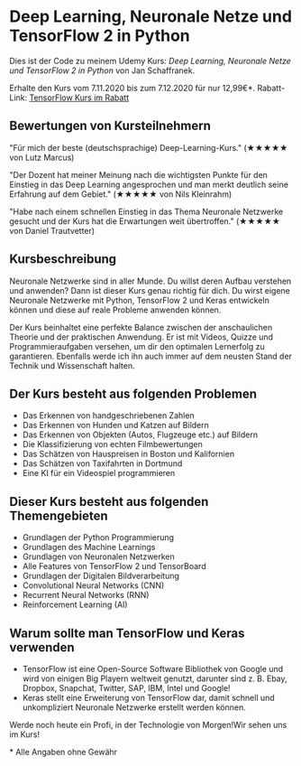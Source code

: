 # Deep Learning, Neuronale Netze und TensorFlow 2 in Python

Dies ist der Code zu meinem Udemy Kurs:
*Deep Learning, Neuronale Netze und TensorFlow 2 in Python* von Jan Schaffranek.

Erhalte den Kurs vom 7.11.2020 bis zum 7.12.2020 für nur 12,99€*.
Rabatt-Link: [TensorFlow Kurs im Rabatt](https://www.udemy.com/course/deep-learning-grundlagen-neuronale-netzwerke-mit-tensorflow/?couponCode=FRANNECK_NOV_2020)

## Bewertungen von Kursteilnehmern

"Für mich der beste (deutschsprachige) Deep-Learning-Kurs." (★★★★★ von Lutz Marcus)

"Der Dozent hat meiner Meinung nach die wichtigsten Punkte für den Einstieg in das Deep Learning angesprochen und man merkt deutlich seine Erfahrung auf dem Gebiet." (★★★★★ von Nils Kleinrahm)

"Habe nach einem schnellen Einstieg in das Thema Neuronale Netzwerke gesucht und der Kurs hat die Erwartungen weit übertroffen." (★★★★★ von Daniel Trautvetter)

## Kursbeschreibung

Neuronale Netzwerke sind in aller Munde.
Du willst deren Aufbau verstehen und anwenden?
Dann ist dieser Kurs genau richtig für dich.
Du wirst eigene Neuronale Netzwerke mit Python, TensorFlow 2 und Keras entwickeln können und diese auf reale Probleme anwenden können.

Der Kurs beinhaltet eine perfekte Balance zwischen der anschaulichen Theorie und der praktischen Anwendung.
Er ist mit Videos, Quizze und Programmieraufgaben versehen, um dir den optimalen Lernerfolg zu garantieren.
Ebenfalls werde ich ihn auch immer auf dem neusten Stand der Technik und Wissenschaft halten.

## Der Kurs besteht aus folgenden Problemen

- Das Erkennen von handgeschriebenen Zahlen
- Das Erkennen von Hunden und Katzen auf Bildern
- Das Erkennen von Objekten (Autos, Flugzeuge etc.) auf Bildern
- Die Klassifizierung von echten Filmbewertungen
- Das Schätzen von Hauspreisen in Boston und Kalifornien
- Das Schätzen von Taxifahrten in Dortmund
- Eine KI für ein Videospiel programmieren

## Dieser Kurs besteht aus folgenden Themengebieten

- Grundlagen der Python Programmierung
- Grundlagen des Machine Learnings
- Grundlagen von Neuronalen Netzwerken
- Alle Features von TensorFlow 2 und TensorBoard
- Grundlagen der Digitalen Bildverarbeitung
- Convolutional Neural Networks (CNN)
- Recurrent Neural Networks (RNN)
- Reinforcement Learning (AI)

## Warum sollte man TensorFlow und Keras verwenden

- TensorFlow ist eine Open-Source Software Bibliothek von Google und  wird von einigen Big Playern weltweit genutzt, darunter sind z. B. Ebay, Dropbox, Snapchat, Twitter, SAP, IBM, Intel und Google!
- Keras stellt eine Erweiterung von TensorFlow dar, damit schnell und unkompliziert Neuronale Netzwerke erstellt werden können.

Werde noch heute ein Profi, in der Technologie von Morgen!Wir sehen uns im Kurs!


\* Alle Angaben ohne Gewähr
